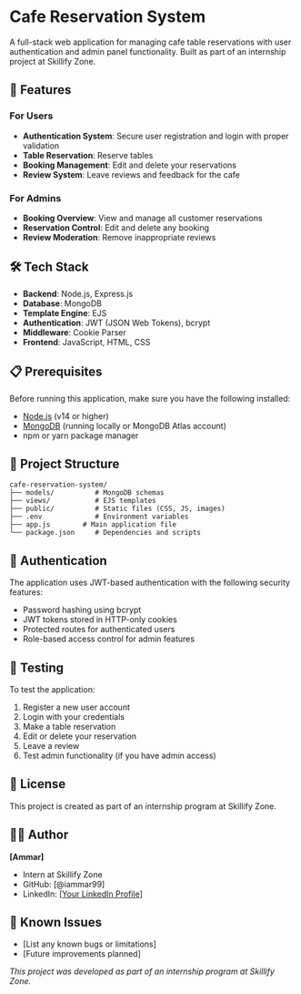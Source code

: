 # Cafe Reservation System

A full-stack web application for managing cafe table reservations with user authentication and admin panel functionality. Built as part of an internship project at Skillify Zone.

## 🚀 Features

### For Users
- **Authentication System**: Secure user registration and login with proper validation
- **Table Reservation**: Reserve tables
- **Booking Management**: Edit and delete your reservations
- **Review System**: Leave reviews and feedback for the cafe

### For Admins
- **Booking Overview**: View and manage all customer reservations
- **Reservation Control**: Edit and delete any booking
- **Review Moderation**: Remove inappropriate reviews

## 🛠️ Tech Stack

- **Backend**: Node.js, Express.js
- **Database**: MongoDB
- **Template Engine**: EJS
- **Authentication**: JWT (JSON Web Tokens), bcrypt
- **Middleware**: Cookie Parser
- **Frontend**: JavaScript, HTML, CSS

## 📋 Prerequisites

Before running this application, make sure you have the following installed:

- [Node.js](https://nodejs.org/) (v14 or higher)
- [MongoDB](https://www.mongodb.com/try/download/community) (running locally or MongoDB Atlas account)
- npm or yarn package manager


## 📁 Project Structure

```
cafe-reservation-system/
├── models/          # MongoDB schemas
├── views/           # EJS templates
├── public/          # Static files (CSS, JS, images)
├── .env             # Environment variables
├── app.js        # Main application file
└── package.json     # Dependencies and scripts
```

## 🔐 Authentication

The application uses JWT-based authentication with the following security features:
- Password hashing using bcrypt
- JWT tokens stored in HTTP-only cookies
- Protected routes for authenticated users
- Role-based access control for admin features

## 🧪 Testing

To test the application:
1. Register a new user account
2. Login with your credentials
3. Make a table reservation
4. Edit or delete your reservation
5. Leave a review
6. Test admin functionality (if you have admin access)


## 📝 License

This project is created as part of an internship program at Skillify Zone.

## 👨‍💻 Author

**[Ammar]**
- Intern at Skillify Zone
- GitHub: [@iammar99]
- LinkedIn: [[Your LinkedIn Profile](https://www.linkedin.com/in/ch-ammar-a1115527b/)]


## 🐛 Known Issues

- [List any known bugs or limitations]
- [Future improvements planned]



*This project was developed as part of an internship program at Skillify Zone.*